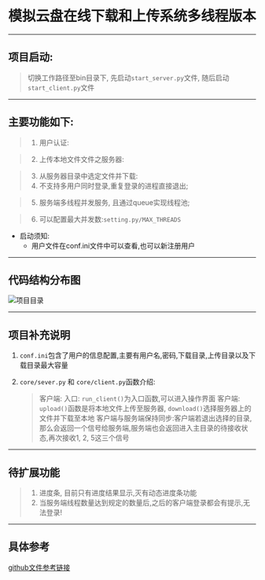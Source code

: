 
# 模拟云盘在线下载和上传系统多线程版本

---

## 项目启动:

> 切换工作路径至bin目录下, 先启动`start_server.py`文件, 随后启动`start_client.py`文件

---

## 主要功能如下:
> 1. 用户认证:

> 2. 上传本地文件文件之服务器:

> 3. 从服务器目录中选定文件并下载:
> 4. 不支持多用户同时登录,重复登录的进程直接退出;

> 5. 服务端多线程并发服务, 且通过queue实现线程池;

>6. 可以配置最大并发数:`setting.py/MAX_THREADS`

* 启动须知:
  * 用户文件在conf.ini文件中可以查看,也可以新注册用户

---

## 代码结构分布图
![项目目录](http://oyhijg3iv.bkt.clouddn.com/%E6%B7%B1%E5%BA%A6%E6%88%AA%E5%9B%BE_%E9%80%89%E6%8B%A9%E5%8C%BA%E5%9F%9F_20180128143535.png)

---

## 项目补充说明

1. `conf.ini`包含了用户的信息配置,主要有用户名,密码,下载目录,上传目录以及下载目录最大容量

2. `core/sever.py` 和 `core/client.py`函数介绍:
	> 客户端: 入口: `run_client()`为入口函数,可以进入操作界面
	> 客户端: `upload()`函数是将本地文件上传至服务器, `download()`选择服务器上的文件并下载至本地
	> 客户端与服务端保持同步:客户端若退出选择的目录,那么会返回一个信号给服务端,服务端也会返回进入主目录的待接收状态,再次接收1, 2, 5这三个信号

---

## 待扩展功能
> 1. 进度条, 目前只有进度结果显示,灭有动态进度条功能
> 2. 当服务端线程数量达到规定的数量后,之后的客户端登录都会有提示,无法登录!

---

## 具体参考

[github文件参考链接](http://github.com/Fangqihan/FtpSys)



